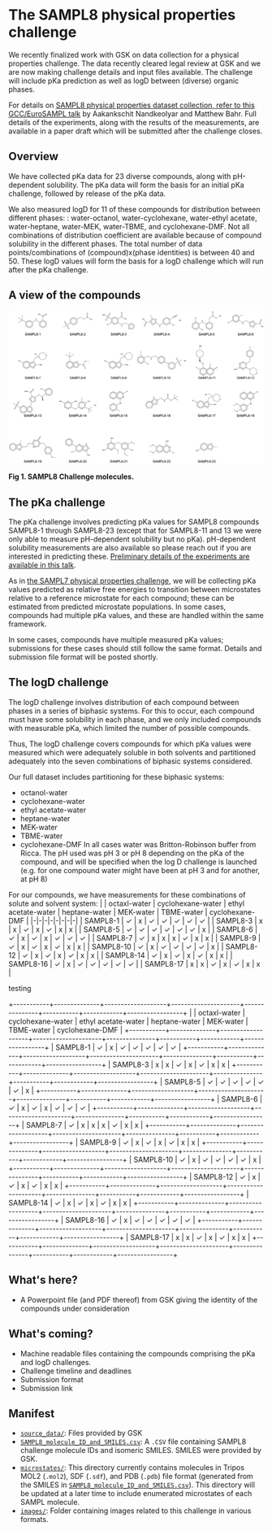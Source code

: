 # The SAMPL8 physical properties challenge

We recently finalized work with GSK on data collection for a physical properties challenge. The data recently cleared legal review at GSK and we are now making challenge details and input files available. The challenge will include pKa prediction as well as logD between (diverse) organic phases.

For details on [SAMPL8 physical properties dataset collection, refer to this GCC/EuroSAMPL talk](https://dx.doi.org/10.5281/zenodo.4245127) by Aakankschit Nandkeolyar and Matthew Bahr. Full details of the experiments, along with the results of the measurements, are available in a paper draft which will be submitted after the challenge closes.

## Overview

We have collected pKa data for 23 diverse compounds, along with pH-dependent solubility. The pKa data will form the basis for an initial pKa challenge, followed by release of the pKa data.

We also measured logD for 11 of these compounds for distribution between different phases: : water-octanol, water-cyclohexane, water-ethyl acetate, water-heptane, water-MEK, water-TBME, and cyclohexane-DMF. Not all combinations of distribution coefficient are available because of compound solubility in the different phases. The total number of data points/combinations of (compound)x(phase identities) is between 40 and 50. These logD values will form the basis for a logD challenge which will run after the pKa challenge.  

## A view of the compounds

![23 SAMPL8 molecules](images/SAMPL8-molecules.png)

**Fig 1. SAMPL8 Challenge molecules.**

## The pKa challenge

The pKa challenge involves predicting pKa values for SAMPL8 compounds SAMPL8-1 through SAMPL8-23 (except that for SAMPL8-11 and 13 we were only able to measure pH-dependent solubility but no pKa). pH-dependent solubility measurements are also available so please reach out if you are interested in predicting these. [Preliminary details of the experiments are available in this talk](https://zenodo.org/record/4245127).

As in [the SAMPL7 physical properties challenge](https://github.com/samplchallenges/SAMPL7/tree/master/physical_property/pKa), we will be collecting pKa values predicted as relative free energies to transition between microstates relative to a reference microstate for each compound; these can be estimated from predicted microstate populations. In some cases, compounds had multiple pKa values, and these are handled within the same framework.

In some cases, compounds have multiple measured pKa values; submissions for these cases should still follow the same format. Details and submission file format will be posted shortly.

## The logD challenge

The logD challenge involves distribution of each compound between phases in a series of biphasic systems. For this to occur, each compound must have some solubility in each phase, and we only included compounds with measurable pKa, which limited the number of possible compounds.

Thus, The logD challenge covers compounds for which pKa values were measured which were adequately soluble in both solvents and partitioned adequately into the seven combinations of biphasic systems considered.

Our full dataset includes partitioning for these biphasic systems:
- octanol-water
- cyclohexane-water
- ethyl acetate-water
- heptane-water
- MEK-water
- TBME-water
- cyclohexane-DMF
In all cases water was Britton-Robinson buffer from Ricca. The pH used was pH 3 or pH 8 depending on the pKa of the compound, and will be specified when the log D challenge is launched (e.g. for one compound water might have been at pH 3 and for another, at pH 8)

For our compounds, we have measurements for these combinations of solute and solvent system:
|  | octaxl-water | cyclohexane-water | ethyl acetate-water | heptane-water | MEK-water | TBME-water | cyclohexane-DMF |
|-|-|-|-|-|-|-|-|
| SAMPL8-1 | ✓ | x | ✓ | ✓ | ✓ | ✓ | ✓ |
| SAMPL8-3 | x | x | ✓ | x | ✓ | x | x |
| SAMPL8-5 | ✓ | ✓ | ✓ | ✓ | ✓ | ✓ | x |
| SAMPL8-6 | ✓ | x | ✓ | x | ✓ | ✓ | ✓ |
| SAMPL8-7 | ✓ | x | x | x | ✓ | x | x |
| SAMPL8-9 | ✓ | x | ✓ | x | ✓ | x | x |
| SAMPL8-10 | ✓ | x | ✓ | ✓ | ✓ | ✓ | x |
| SAMPL8-12 | ✓ | x | ✓ | x | ✓ | x | x |
| SAMPL8-14 | ✓ | x | ✓ | x | ✓ | x | x |
| SAMPL8-16 | ✓ | x | ✓ | ✓ | ✓ | ✓ | ✓ |
| SAMPL8-17 | x | x | ✓ | x | ✓ | x | x |

testing

+-----------+--------------+-------------------+---------------------+---------------+-----------+------------+-----------------+
|           | octaxl-water | cyclohexane-water | ethyl acetate-water | heptane-water | MEK-water | TBME-water | cyclohexane-DMF |
+-----------+--------------+-------------------+---------------------+---------------+-----------+------------+-----------------+
| SAMPL8-1  |       ✓      |         x         |          ✓          |       ✓       |     ✓     |      ✓     |        ✓        |
+-----------+--------------+-------------------+---------------------+---------------+-----------+------------+-----------------+
| SAMPL8-3  |       x      |         x         |          ✓          |       x       |     ✓     |      x     |        x        |
+-----------+--------------+-------------------+---------------------+---------------+-----------+------------+-----------------+
| SAMPL8-5  |       ✓      |         ✓         |          ✓          |       ✓       |     ✓     |      ✓     |        x        |
+-----------+--------------+-------------------+---------------------+---------------+-----------+------------+-----------------+
| SAMPL8-6  |       ✓      |         x         |          ✓          |       x       |     ✓     |      ✓     |        ✓        |
+-----------+--------------+-------------------+---------------------+---------------+-----------+------------+-----------------+
| SAMPL8-7  |       ✓      |         x         |          x          |       x       |     ✓     |      x     |        x        |
+-----------+--------------+-------------------+---------------------+---------------+-----------+------------+-----------------+
| SAMPL8-9  |       ✓      |         x         |          ✓          |       x       |     ✓     |      x     |        x        |
+-----------+--------------+-------------------+---------------------+---------------+-----------+------------+-----------------+
| SAMPL8-10 |       ✓      |         x         |          ✓          |       ✓       |     ✓     |      ✓     |        x        |
+-----------+--------------+-------------------+---------------------+---------------+-----------+------------+-----------------+
| SAMPL8-12 |       ✓      |         x         |          ✓          |       x       |     ✓     |      x     |        x        |
+-----------+--------------+-------------------+---------------------+---------------+-----------+------------+-----------------+
| SAMPL8-14 |       ✓      |         x         |          ✓          |       x       |     ✓     |      x     |        x        |
+-----------+--------------+-------------------+---------------------+---------------+-----------+------------+-----------------+
| SAMPL8-16 |       ✓      |         x         |          ✓          |       ✓       |     ✓     |      ✓     |        ✓        |
+-----------+--------------+-------------------+---------------------+---------------+-----------+------------+-----------------+
| SAMPL8-17 |       x      |         x         |          ✓          |       x       |     ✓     |      x     |        x        |
+-----------+--------------+-------------------+---------------------+---------------+-----------+------------+-----------------+
## What's here?
- A Powerpoint file (and PDF thereof) from GSK giving the identity of the compounds under consideration

## What's coming?
- Machine readable files containing the compounds comprising the pKa and logD challenges.
- Challenge timeline and deadlines
- Submission format
- Submission link

## Manifest
- [`source_data/`](source_data): Files provided by GSK
- [`SAMPL8_molecule_ID_and_SMILES.csv`](SAMPL8_molecule_ID_and_SMILES.csv): A `.CSV` file containing SAMPL8 challenge molecule IDs and isomeric SMILES. SMILES were provided by GSK.
- [`microstates/`](microstates): This directory currently contains molecules in Tripos MOL2 (`.mol2`), SDF (`.sdf`), and PDB (`.pdb`) file format (generated from the SMILES in [`SAMPL8_molecule_ID_and_SMILES.csv`](SAMPL8_molecule_ID_and_SMILES.csv)). This directory will be updated at a later time to include enumerated microstates of each SAMPL molecule.
- [`images/`](images): Folder containing images related to this challenge in various formats.
